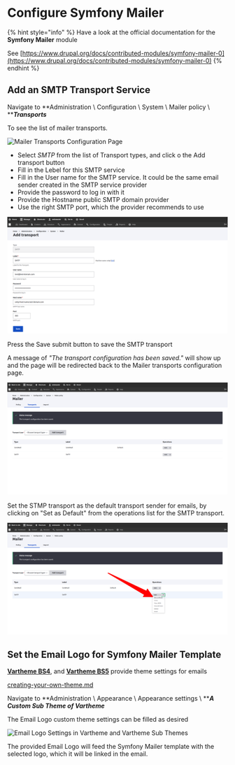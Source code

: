 # Configure Symfony Mailer

{% hint style="info" %}
Have a look at the official documentation for the **Symfony Mailer** module

See [https://www.drupal.org/docs/contributed-modules/symfony-mailer-0](https://www.drupal.org/docs/contributed-modules/symfony-mailer-0)
{% endhint %}

## Add an SMTP Transport Service

Navigate to **Administration \ Configuration \ System \ Mailer policy \ **_**Transports**_

To see the list of mailer transports.

![Mailer Transports Configuration Page](<../../../.gitbook/assets/Symfony Mailer - alpah7 \_ varbase90x4.png>)

* Select _SMTP_ from the list of Transport types, and click o the Add transport button
* Fill in the Lebel for this SMTP service
* Fill in the User name for the  SMTP service. It could be the same email sender created in the SMTP service provider
* Provide the password to log in with it
* Provide the Hostname public SMTP domain provider
* Use the right SMTP port, which the provider recommends to use

![Example Add SMTP Transport](../../../.gitbook/assets/Add-transport-varbase90x1.png)

Press the Save submit button to save the SMTP transport

A message of _"The transport configuration has been saved."_ will show up and the page will be redirected back to the Mailer transports configuration page.

![The Transport Configuration Has Been Saved](<../../../.gitbook/assets/The Transport Configuration Has Been Saved.png>)

Set the STMP transport as the default transport sender for emails, by clicking on "Set as Default" from the operations list for the SMTP transport.

![Set a Transport as Default](<../../../.gitbook/assets/Set a Transport as Default.png>)

## Set the Email Logo for Symfony Mailer Template

&#x20;[**Vartheme BS4**](https://www.drupal.org/project/vartheme\_bs4), and [**Vartheme BS5**](https://www.drupal.org/project/vartheme\_bs5) provide theme settings for emails

[creating-your-own-theme.md](../../theme-development-with-varbase/creating-your-own-theme.md "mention")

Navigate to **Administration \ Appearance \ Appearance settings \ **_**A Custom Sub Theme of Vartheme**_

The Email Logo custom theme settings can be filled as desired

![Email Logo Settings in Vartheme and Vartheme Sub Themes](<../../../.gitbook/assets/Email Logo - Vartheme (Bootstrap 4 - SASS) \_ varbase90x1.png>)

The provided Email Logo will feed the Symfony Mailer template with the selected logo, which it will be linked in the email.
